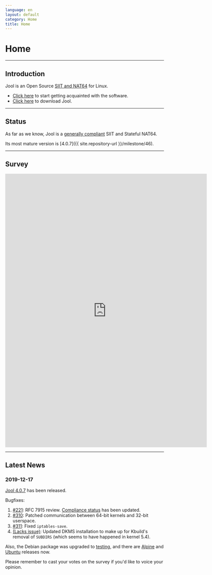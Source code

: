 ```yaml
---
language: en
layout: default
category: Home
title: Home
---
```


# Home

-------------------

## Introduction

Jool is an Open Source [SIIT and NAT64](intro-xlat.html) for Linux.

* [Click here](documentation.html) to start getting acquainted with the software.
* [Click here](download.html) to download Jool.

-------------------

## Status

As far as we know, Jool is a [generally compliant](intro-jool.html#compliance) SIIT and Stateful NAT64.

Its most mature version is [4.0.7]({{ site.repository-url }}/milestone/46).

-------------------

## Survey

<iframe src="https://docs.google.com/forms/d/e/1FAIpQLSe_9_wBttFGd9aJ7lKXiJvIN7wWZm_C6yy3gU0Ttepha275nQ/viewform?embedded=true" width="640" height="867" frameborder="0" marginheight="0" marginwidth="0">Loading…</iframe>

-------------------

## Latest News

### 2019-12-17

[Jool 4.0.7](download.html) has been released.

Bugfixes:

1. [#221](https://github.com/NICMx/Jool/issues/221): RFC 7915 review. [Compliance status](file:///home/ydahhrk/git/jool/docs/_site/en/intro-jool.html#compliance) has been updated.
2. [#310](https://github.com/NICMx/Jool/issues/310): Patched communication between 64-bit kernels and 32-bit userspace.
3. [#311](https://github.com/NICMx/Jool/issues/311): Fixed `iptables-save`.
4. [(Lacks issue)](https://www.mail-archive.com/debian-bugs-dist@lists.debian.org/msg1715936.html): Updated DKMS installation to make up for Kbuild's removal of `SUBDIRS` (which seems to have happened in kernel 5.4).

Also, the Debian package was upgraded to [testing](https://wiki.debian.org/DebianTesting), and there are [Alpine](alpine-linux.html) and [Ubuntu](https://launchpad.net/ubuntu/+source/jool) releases now.

Please remember to cast your votes on the survey if you'd like to voice your opinion.

